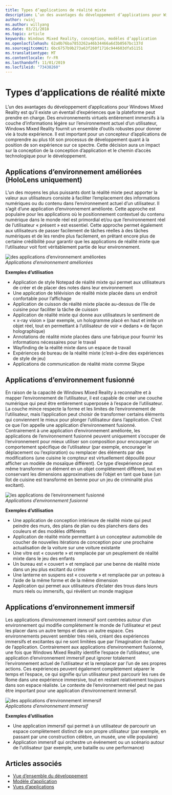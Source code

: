```yaml
---
title: Types d’applications de réalité mixte
description: L’un des avantages du développement d’applications pour Windows Mixed Reality est qu’il existe un éventail d’expériences que la plateforme peut prendre en charge à partir d’environnements virtuels et entièrement immersifs, en passant par la couche d’informations légère sur l’environnement actuel d’un utilisateur.
author: rwinj
ms.author: willyang
ms.date: 03/21/2018
ms.topic: article
keywords: Windows Mixed Reality, conception, modèles d’application
ms.openlocfilehash: 62a0b76ba7853262a46b34466a6d3b0567bc137d
ms.sourcegitcommit: 6bc6757b9b273a63f260f1716c944603dfa51151
ms.translationtype: MT
ms.contentlocale: fr-FR
ms.lasthandoff: 11/01/2019
ms.locfileid: "73438260"
---
```

# <a name="types-of-mixed-reality-apps"></a>Types d’applications de réalité mixte

L’un des avantages du développement d’applications pour Windows Mixed Reality est qu’il existe un éventail d’expériences que la plateforme peut prendre en charge. Des environnements virtuels entièrement immersifs à la couche d’informations légère sur l’environnement actuel d’un utilisateur, Windows Mixed Reality fournit un ensemble d’outils robustes pour donner vie à toute expérience. Il est important pour un concepteur d’applications de comprendre au plus tôt son processus de développement quant à la position de son expérience sur ce spectre. Cette décision aura un impact sur la conception de la conception d’application et le chemin d’accès technologique pour le développement.

## <a name="enhanced-environment-apps-hololens-only"></a>Applications d’environnement améliorées (HoloLens uniquement)

L’un des moyens les plus puissants dont la réalité mixte peut apporter la valeur aux utilisateurs consiste à faciliter l’emplacement des informations numériques ou du contenu dans l’environnement actuel d’un utilisateur. Il s’agit d’une application d’environnement améliorée. Cette approche est populaire pour les applications où le positionnement contextuel du contenu numérique dans le monde réel est primordial et/ou que l’environnement réel de l’utilisateur « présent » est essentiel. Cette approche permet également aux utilisateurs de passer facilement de tâches réelles à des tâches numériques et de les rendre plus facilement, en prêtant encore plus de certaine crédibilité pour garantir que les applications de réalité mixte que l’utilisateur voit font véritablement partie de leur environnement.

![des applications d’environnement améliorées](images/enhancedenvironmentapps-640px.jpg)<br>
*Applications d’environnement améliorées*

**Exemples d’utilisation**
* Application de style Notepad de réalité mixte qui permet aux utilisateurs de créer et de placer des notes dans leur environnement
* Une application de télévision de réalité mixte placée dans un endroit confortable pour l’affichage
* Application de cuisson de réalité mixte placée au-dessus de l’île de cuisine pour faciliter la tâche de cuisson
* Application de réalité mixte qui donne aux utilisateurs le sentiment de « x-ray vision » (par exemple, un hologramme placé en haut et imite un objet réel, tout en permettant à l’utilisateur de voir « dedans » de façon holographique)
* Annotations de réalité mixte placées dans une fabrique pour fournir les informations nécessaires pour le travail
* Wayfinding de la réalité mixte dans un espace de travail
* Expériences de bureau de la réalité mixte (c’est-à-dire des expériences de style de jeu)
* Applications de communication de réalité mixte comme Skype

## <a name="blended-environment-apps"></a>Applications d’environnement fusionné

En raison de la capacité de Windows Mixed Reality à reconnaître et à mapper l’environnement de l’utilisateur, il est capable de créer une couche numérique qui peut être entièrement superposée à l’espace de l’utilisateur. La couche mince respecte la forme et les limites de l’environnement de l’utilisateur, mais l’application peut choisir de transformer certains éléments qui conviennent le mieux pour plonger l’utilisateur dans l’application. C’est ce que l’on appelle une application d’environnement fusionné. Contrairement à une application d’environnement améliorée, les applications de l’environnement fusionné peuvent uniquement s’occuper de l’environnement pour mieux utiliser son composition pour encourager un comportement spécifique de l’utilisateur (par exemple, encourager le déplacement ou l’exploration) ou remplacer des éléments par des modifications (une cuisine le compteur est virtuellement dépouillé pour afficher un modèle de mosaïque différent). Ce type d’expérience peut même transformer un élément en un objet complètement différent, tout en conservant les dimensions approximatives de l’objet en tant que base (un îlot de cuisine est transformé en benne pour un jeu de criminalité plus excitant).

![les applications de l’environnement fusionné](images/blendedenvironmentapps-640px.jpg)<br>
*Applications d’environnement fusionné*

**Exemples d’utilisation**
* Une application de conception intérieure de réalité mixte qui peut peindre des murs, des plans de plan ou des planchers dans des couleurs et des modèles différents
* Application de réalité mixte permettant à un concepteur automobile de coucher de nouvelles itérations de conception pour une prochaine actualisation de la voiture sur une voiture existante
* Une vitre est « couverte » et remplacée par un peuplement de réalité mixte dans le jeu des enfants
* Un bureau est « couvert » et remplacé par une benne de réalité mixte dans un jeu plus excitant du crime
* Une lanterne en suspens est « couverte » et remplacée par un poteau à l’aide de la même forme et de la même dimension
* Application qui permet aux utilisateurs d’éclater des trous dans leurs murs réels ou immersifs, qui révèlent un monde magique

## <a name="immersive-environment-apps"></a>Applications d’environnement immersif

Les applications d’environnement immersif sont centrées autour d’un environnement qui modifie complètement le monde de l’utilisateur et peut les placer dans un autre temps et dans un autre espace. Ces environnements peuvent sembler très réels, créant des expériences immersifs et excitantes qui ne sont limitées que par l’imagination de l’auteur de l’application. Contrairement aux applications d’environnement fusionné, une fois que Windows Mixed Reality identifie l’espace de l’utilisateur, une application d’environnement immersif peut ignorer totalement l’environnement actuel de l’utilisateur et la remplacer par l’un de ses propres actions. Ces expériences peuvent également complètement séparer le temps et l’espace, ce qui signifie qu’un utilisateur peut parcourir les rues de Rome dans une expérience immersive, tout en restant relativement toujours dans son espace réaliste. Le contexte de l’environnement réel peut ne pas être important pour une application d’environnement immersif.

![des applications d’environnement immersif](images/windows-mixed-reality-640px.jpg)<br>
*Applications d’environnement immersif*

**Exemples d’utilisation**
* Une application immersif qui permet à un utilisateur de parcourir un espace complètement distinct de son propre utilisateur (par exemple, en passant par une construction célèbre, un musée, une ville populaire)
* Application immersif qui orchestre un événement ou un scénario autour de l’utilisateur (par exemple, une bataille ou une performance)

## <a name="see-also"></a>Articles associés
* [Vue d’ensemble du développement](development.md)
* [Modèle d’application](app-model.md)
* [Vues d’applications](app-views.md)
